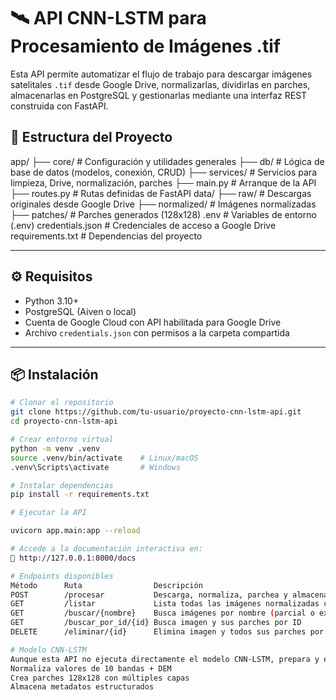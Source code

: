 # 🛰️ API CNN-LSTM para Procesamiento de Imágenes .tif

Esta API permite automatizar el flujo de trabajo para descargar imágenes satelitales `.tif` desde Google Drive, normalizarlas, dividirlas en parches, almacenarlas en PostgreSQL y gestionarlas mediante una interfaz REST construida con FastAPI.

## 📁 Estructura del Proyecto

app/
├── core/ # Configuración y utilidades generales
├── db/ # Lógica de base de datos (modelos, conexión, CRUD)
├── services/ # Servicios para limpieza, Drive, normalización, parches
├── main.py # Arranque de la API
├── routes.py # Rutas definidas de FastAPI
data/
├── raw/ # Descargas originales desde Google Drive
├── normalized/ # Imágenes normalizadas
├── patches/ # Parches generados (128x128)
.env # Variables de entorno (.env)
credentials.json # Credenciales de acceso a Google Drive
requirements.txt # Dependencias del proyecto


---

## ⚙️ Requisitos

- Python 3.10+
- PostgreSQL (Aiven o local)
- Cuenta de Google Cloud con API habilitada para Google Drive
- Archivo `credentials.json` con permisos a la carpeta compartida

---

## 📦 Instalación

```bash
# Clonar el repositorio
git clone https://github.com/tu-usuario/proyecto-cnn-lstm-api.git
cd proyecto-cnn-lstm-api

# Crear entorno virtual
python -m venv .venv
source .venv/bin/activate    # Linux/macOS
.venv\Scripts\activate       # Windows

# Instalar dependencias
pip install -r requirements.txt

# Ejecutar la API

uvicorn app.main:app --reload

# Accede a la documentación interactiva en:
📄 http://127.0.0.1:8000/docs

# Endpoints disponibles
Método	    Ruta	            Descripción
POST	    /procesar	        Descarga, normaliza, parchea y almacena imagen .tif
GET	        /listar	            Lista todas las imágenes normalizadas con parches
GET	        /buscar/{nombre}	Busca imágenes por nombre (parcial o exacto)
GET	        /buscar_por_id/{id}	Busca imagen y sus parches por ID
DELETE	    /eliminar/{id}	    Elimina imagen y todos sus parches por ID

# Modelo CNN-LSTM
Aunque esta API no ejecuta directamente el modelo CNN-LSTM, prepara y estructura los datos como input para dicho modelo:
Normaliza valores de 10 bandas + DEM
Crea parches 128x128 con múltiples capas
Almacena metadatos estructurados
